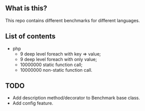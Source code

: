 What is this?
-------------
This repo contains different benchmarks for different languages.

List of contents
----------------
- php
    - 9 deep level foreach with key => value;
    - 9 deep level foreach with only value;
    - 10000000 static function call;
    - 10000000 non-static function call.

TODO
----
- Add description method/decorator to Benchmark base class.
- Add config feature.
